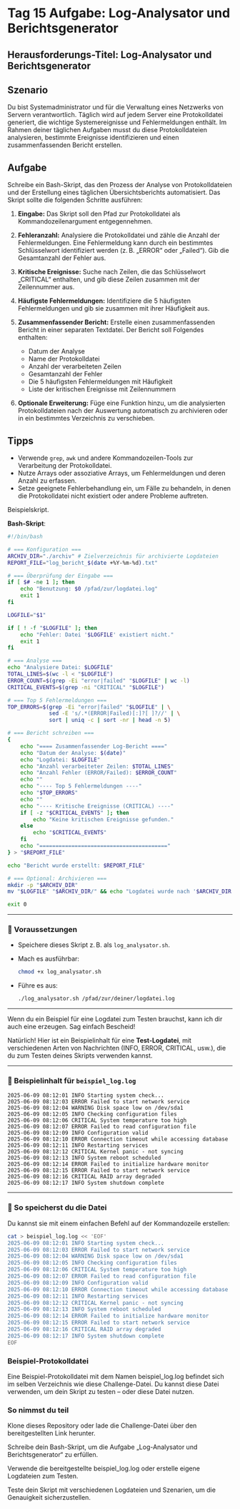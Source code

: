 
# Tag 15 Aufgabe: Log-Analysator und Berichtsgenerator

## Herausforderungs-Titel: Log-Analysator und Berichtsgenerator

## Szenario

Du bist Systemadministrator und für die Verwaltung eines Netzwerks von Servern verantwortlich. Täglich wird auf jedem Server eine Protokolldatei generiert, die wichtige Systemereignisse und Fehlermeldungen enthält. Im Rahmen deiner täglichen Aufgaben musst du diese Protokolldateien analysieren, bestimmte Ereignisse identifizieren und einen zusammenfassenden Bericht erstellen.

## Aufgabe

Schreibe ein Bash-Skript, das den Prozess der Analyse von Protokolldateien und der Erstellung eines täglichen Übersichtsberichts automatisiert. Das Skript sollte die folgenden Schritte ausführen:

1. **Eingabe:** Das Skript soll den Pfad zur Protokolldatei als Kommandozeilenargument entgegennehmen.

2. **Fehleranzahl:** Analysiere die Protokolldatei und zähle die Anzahl der Fehlermeldungen. Eine Fehlermeldung kann durch ein bestimmtes Schlüsselwort identifiziert werden (z. B. „ERROR“ oder „Failed“). Gib die Gesamtanzahl der Fehler aus.

3. **Kritische Ereignisse:** Suche nach Zeilen, die das Schlüsselwort „CRITICAL“ enthalten, und gib diese Zeilen zusammen mit der Zeilennummer aus.

4. **Häufigste Fehlermeldungen:** Identifiziere die 5 häufigsten Fehlermeldungen und gib sie zusammen mit ihrer Häufigkeit aus.

5. **Zusammenfassender Bericht:** Erstelle einen zusammenfassenden Bericht in einer separaten Textdatei. Der Bericht soll Folgendes enthalten:

   * Datum der Analyse
   * Name der Protokolldatei
   * Anzahl der verarbeiteten Zeilen
   * Gesamtanzahl der Fehler
   * Die 5 häufigsten Fehlermeldungen mit Häufigkeit
   * Liste der kritischen Ereignisse mit Zeilennummern

6. **Optionale Erweiterung:** Füge eine Funktion hinzu, um die analysierten Protokolldateien nach der Auswertung automatisch zu archivieren oder in ein bestimmtes Verzeichnis zu verschieben.

## Tipps

* Verwende `grep`, `awk` und andere Kommandozeilen-Tools zur Verarbeitung der Protokolldatei.
* Nutze Arrays oder assoziative Arrays, um Fehlermeldungen und deren Anzahl zu erfassen.
* Setze geeignete Fehlerbehandlung ein, um Fälle zu behandeln, in denen die Protokolldatei nicht existiert oder andere Probleme auftreten.



Beispielskript.


**Bash-Skript**:

```bash
#!/bin/bash

# === Konfiguration ===
ARCHIV_DIR="./archiv" # Zielverzeichnis für archivierte Logdateien
REPORT_FILE="log_bericht_$(date +%Y-%m-%d).txt"

# === Überprüfung der Eingabe ===
if [ $# -ne 1 ]; then
    echo "Benutzung: $0 /pfad/zur/logdatei.log"
    exit 1
fi

LOGFILE="$1"

if [ ! -f "$LOGFILE" ]; then
    echo "Fehler: Datei '$LOGFILE' existiert nicht."
    exit 1
fi

# === Analyse ===
echo "Analysiere Datei: $LOGFILE"
TOTAL_LINES=$(wc -l < "$LOGFILE")
ERROR_COUNT=$(grep -Ei "error|failed" "$LOGFILE" | wc -l)
CRITICAL_EVENTS=$(grep -ni "CRITICAL" "$LOGFILE")

# === Top 5 Fehlermeldungen ===
TOP_ERRORS=$(grep -Ei "error|failed" "$LOGFILE" | \
             sed -E 's/.*(ERROR|Failed)[:]?[ ]?//' | \
             sort | uniq -c | sort -nr | head -n 5)

# === Bericht schreiben ===
{
    echo "==== Zusammenfassender Log-Bericht ===="
    echo "Datum der Analyse: $(date)"
    echo "Logdatei: $LOGFILE"
    echo "Anzahl verarbeiteter Zeilen: $TOTAL_LINES"
    echo "Anzahl Fehler (ERROR/Failed): $ERROR_COUNT"
    echo ""
    echo "---- Top 5 Fehlermeldungen ----"
    echo "$TOP_ERRORS"
    echo ""
    echo "---- Kritische Ereignisse (CRITICAL) ----"
    if [ -z "$CRITICAL_EVENTS" ]; then
        echo "Keine kritischen Ereignisse gefunden."
    else
        echo "$CRITICAL_EVENTS"
    fi
    echo "========================================"
} > "$REPORT_FILE"

echo "Bericht wurde erstellt: $REPORT_FILE"

# === Optional: Archivieren ===
mkdir -p "$ARCHIV_DIR"
mv "$LOGFILE" "$ARCHIV_DIR/" && echo "Logdatei wurde nach '$ARCHIV_DIR' verschoben."

exit 0
```

---

### 🔧 Voraussetzungen

* Speichere dieses Skript z. B. als `log_analysator.sh`.
* Mach es ausführbar:

  ```bash
  chmod +x log_analysator.sh
  ```
* Führe es aus:

  ```bash
  ./log_analysator.sh /pfad/zur/deiner/logdatei.log
  ```

---

Wenn du ein Beispiel für eine Logdatei zum Testen brauchst, kann ich dir auch eine erzeugen. Sag einfach Bescheid!


Natürlich! Hier ist ein Beispielinhalt für eine **Test-Logdatei**, mit verschiedenen Arten von Nachrichten (INFO, ERROR, CRITICAL, usw.), die du zum Testen deines Skripts verwenden kannst.

---

### 📄 Beispielinhalt für `beispiel_log.log`

```log
2025-06-09 08:12:01 INFO Starting system check...
2025-06-09 08:12:03 ERROR Failed to start network service
2025-06-09 08:12:04 WARNING Disk space low on /dev/sda1
2025-06-09 08:12:05 INFO Checking configuration files
2025-06-09 08:12:06 CRITICAL System temperature too high
2025-06-09 08:12:07 ERROR Failed to read configuration file
2025-06-09 08:12:09 INFO Configuration valid
2025-06-09 08:12:10 ERROR Connection timeout while accessing database
2025-06-09 08:12:11 INFO Restarting services
2025-06-09 08:12:12 CRITICAL Kernel panic - not syncing
2025-06-09 08:12:13 INFO System reboot scheduled
2025-06-09 08:12:14 ERROR Failed to initialize hardware monitor
2025-06-09 08:12:15 ERROR Failed to start network service
2025-06-09 08:12:16 CRITICAL RAID array degraded
2025-06-09 08:12:17 INFO System shutdown complete
```

---

### 💾 So speicherst du die Datei

Du kannst sie mit einem einfachen Befehl auf der Kommandozeile erstellen:

```bash
cat > beispiel_log.log << 'EOF'
2025-06-09 08:12:01 INFO Starting system check...
2025-06-09 08:12:03 ERROR Failed to start network service
2025-06-09 08:12:04 WARNING Disk space low on /dev/sda1
2025-06-09 08:12:05 INFO Checking configuration files
2025-06-09 08:12:06 CRITICAL System temperature too high
2025-06-09 08:12:07 ERROR Failed to read configuration file
2025-06-09 08:12:09 INFO Configuration valid
2025-06-09 08:12:10 ERROR Connection timeout while accessing database
2025-06-09 08:12:11 INFO Restarting services
2025-06-09 08:12:12 CRITICAL Kernel panic - not syncing
2025-06-09 08:12:13 INFO System reboot scheduled
2025-06-09 08:12:14 ERROR Failed to initialize hardware monitor
2025-06-09 08:12:15 ERROR Failed to start network service
2025-06-09 08:12:16 CRITICAL RAID array degraded
2025-06-09 08:12:17 INFO System shutdown complete
EOF
```

### Beispiel-Protokolldatei

Eine Beispiel-Protokolldatei mit dem Namen beispiel_log.log befindet sich im selben Verzeichnis wie diese Challenge-Datei. Du kannst diese Datei verwenden, um dein Skript zu testen – oder diese Datei nutzen.

### So nimmst du teil

Klone dieses Repository oder lade die Challenge-Datei über den bereitgestellten Link herunter.

Schreibe dein Bash-Skript, um die Aufgabe „Log-Analysator und Berichtsgenerator“ zu erfüllen.

Verwende die bereitgestellte beispiel_log.log oder erstelle eigene Logdateien zum Testen.

Teste dein Skript mit verschiedenen Logdateien und Szenarien, um die Genauigkeit sicherzustellen.




